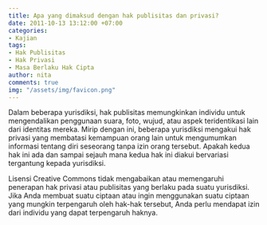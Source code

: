 ```yaml
---
title: Apa yang dimaksud dengan hak publisitas dan privasi?
date: 2011-10-13 13:12:00 +07:00
categories:
- Kajian
tags:
- Hak Publisitas
- Hak Privasi
- Masa Berlaku Hak Cipta
author: nita
comments: true
img: "/assets/img/favicon.png"
---
```


Dalam beberapa yurisdiksi, hak publisitas memungkinkan individu untuk mengendalikan penggunaan suara, foto, wujud, atau aspek teridentikasi lain dari identitas mereka. Mirip dengan ini, beberapa yurisdiksi mengakui hak privasi yang membatasi kemampuan orang lain untuk mengumumkan informasi tentang diri seseorang tanpa izin orang tersebut. Apakah kedua hak ini ada dan sampai sejauh mana kedua hak ini diakui bervariasi tergantung kepada yurisdiksi.

Lisensi Creative Commons tidak mengabaikan atau memengaruhi penerapan hak privasi atau publisitas yang berlaku pada suatu yurisdiksi. Jika Anda membuat suatu ciptaan atau ingin menggunakan suatu ciptaan yang mungkin terpengaruh oleh hak-hak tersebut, Anda perlu mendapat izin dari individu yang dapat terpengaruh haknya.

